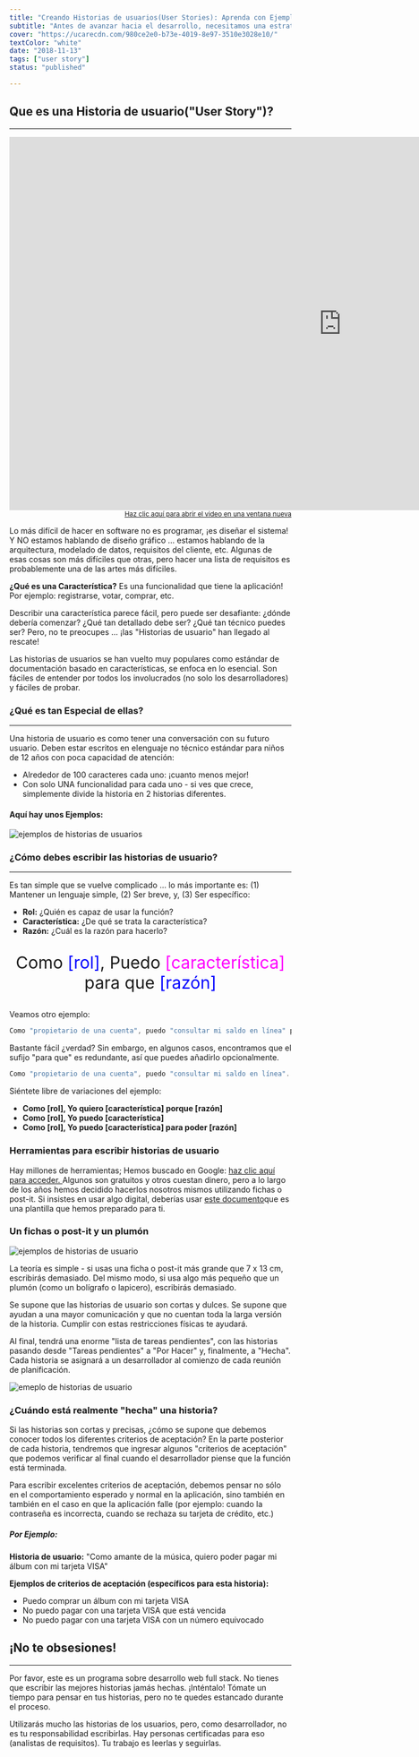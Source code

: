 ```yaml
---
title: "Creando Historias de usuarios(User Stories): Aprenda con Ejemplos de Historias de Usuarios"
subtitle: "Antes de avanzar hacia el desarrollo, necesitamos una estrategia (Historias de usuarios). Aprende con ejemplos de historias de usuarios. Es la actividad más infravalorada en el ciclo de desarrollo de software y representa el 70% de las razones por las que los proyectos no se entregan a tiempo.."
cover: "https://ucarecdn.com/980ce2e0-b73e-4019-8e97-3510e3028e10/"
textColor: "white"
date: "2018-11-13"
tags: ["user story"]
status: "published"

---
```


## Que es una Historia de usuario("User Story")?
***

<iframe width="1185" height="667" src="https://www.youtube.com/embed/LGeDZmrWwsw" frameborder="0" allow="accelerometer; autoplay; encrypted-media; gyroscope; picture-in-picture" allowfullscreen></iframe>

<div align="right"><small><a href="https://www.youtube.com/embed/LGeDZmrWwsw">Haz clic aquí para abrir el video en una ventana nueva</a></small></div>

Lo más difícil de hacer en software no es programar, ¡es diseñar el sistema! Y NO estamos hablando de diseño gráfico ... estamos hablando de la arquitectura, modelado de datos, requisitos del cliente, etc. Algunas de esas cosas son más difíciles que otras, pero hacer una lista de requisitos es probablemente una de las artes más difíciles.

**¿Qué es una Característica?** Es una funcionalidad que tiene la aplicación! Por ejemplo: registrarse, votar, comprar, etc.

Describir una característica parece fácil, pero puede ser desafiante: ¿dónde debería comenzar? ¿Qué tan detallado debe ser? ¿Qué tan técnico puedes ser? Pero, no te preocupes ... ¡las "Historias de usuario" han llegado al rescate!

Las historias de usuarios se han vuelto muy populares como estándar de documentación basado en características, se enfoca en lo esencial. Son fáciles de entender por todos los involucrados (no solo los desarrolladores) y fáciles de probar.

### ¿Qué es tan Especial de ellas?
***

Una historia de usuario es como tener una conversación con su futuro usuario. Deben estar escritos en elenguaje no técnico estándar para niños de 12 años con poca capacidad de atención:

+ Alrededor de 100 caracteres cada uno: ¡cuanto menos mejor!
+ Con solo UNA funcionalidad para cada uno - si ves que crece, simplemente divide la historia en 2 historias diferentes.

#### Aquí hay unos Ejemplos:

![ejemplos de historias de usuarios](https://ucarecdn.com/032a818d-e4d7-4276-8195-ce5d8a3edcf6/-/resize/2000x/)

### ¿Cómo debes escribir las historias de usuario?
***

Es tan simple que se vuelve complicado ... lo más importante es: (1) Mantener un lenguaje simple, (2) Ser breve, y, (3) Ser específico:

+ **Rol:**  ¿Quién es capaz de usar la función?
+ **Característica:** ¿De qué se trata la característica?
+ **Razón:**  ¿Cuál es la razón para hacerlo?

<p align="center"; style= "font-size:30px" > Como <font color="blue">[rol]</font>, Puedo <font color="#ff00ff">[característica]</font> para que <font color="blue">[razón]</font></p>

Veamos otro ejemplo:
```jsx
Como "propietario de una cuenta", puedo "consultar mi saldo en línea" para "mantener un saldo diario las 24 horas del día".
```

Bastante fácil ¿verdad? Sin embargo, en algunos casos, encontramos que el sufijo "para que" es redundante, así que puedes añadirlo opcionalmente.

```jsx
Como "propietario de una cuenta", puedo "consultar mi saldo en línea".
```

Siéntete libre de variaciones del ejemplo:

+ **Como [rol], Yo quiero [característica] porque [razón]**
+ **Como [rol], Yo puedo [característica]**
+ **Como [rol], Yo puedo [característica] para poder [razón]**

### Herramientas para escribir historias de usuario

Hay millones de herramientas; Hemos buscado en Google: [haz clic aquí para acceder. ](http://lmgtfy.com/?q=free+tools+to+write+user+stories)Algunos son gratuitos y otros cuestan dinero, pero a lo largo de los años hemos decidido hacerlos nosotros mismos utilizando fichas o post-it. Si insistes en usar algo digital, deberías usar [este documento](https://docs.google.com/spreadsheets/d/1Lj6NBXGLgAY-dyCHkVQIJdG6IbqrGRw6p6k3q-jb7tE/edit?usp=sharing)que es una plantilla que hemos preparado para ti.

### Un fichas o post-it y un plumón

![ejemplos de historias de usuario](https://ucarecdn.com/94f4a28c-a93c-4e05-9f86-ce64abc2ff7b/-/resize/400x/)

La teoría es simple - si usas una ficha o post-it más grande que 7 x 13 cm, escribirás demasiado. Del mismo modo, si usa algo más pequeño que un plumón (como un bolígrafo o lapicero), escribirás demasiado.

Se supone que las historias de usuario son cortas y dulces. Se supone que ayudan a una mayor comunicación y que no cuentan toda la larga versión de la historia. Cumplir con estas restricciones físicas te ayudará.

Al final, tendrá una enorme "lista de tareas pendientes", con las historias pasando desde "Tareas pendientes" a "Por Hacer" y, finalmente, a "Hecha". Cada historia se asignará a un desarrollador al comienzo de cada reunión de planificación.

![emeplo de historias de usuario](https://ucarecdn.com/faaa70b0-5343-43f0-8565-994c9b40ab8b/-/resize/400x/)

### ¿Cuándo está realmente "hecha" una historia?

Si las historias son cortas y precisas, ¿cómo se supone que debemos conocer todos los diferentes criterios de aceptación? En la parte posterior de cada historia, tendremos que ingresar algunos "criterios de aceptación" que podemos verificar al final cuando el desarrollador piense que la función está terminada.

Para escribir excelentes criterios de aceptación, debemos pensar no sólo en el comportamiento esperado y normal en la aplicación, sino también en también en el caso en que la aplicación falle (por ejemplo: cuando la contraseña es incorrecta, cuando se rechaza su tarjeta de crédito, etc.) 

##### Por Ejemplo:

**Historia de usuario:**
"Como amante de la música, quiero poder pagar mi álbum con mi tarjeta VISA"

**Ejemplos de criterios de aceptación (específicos para esta historia):**

+ Puedo comprar un álbum con mi tarjeta VISA
+ No puedo pagar con una tarjeta VISA que está vencida
+ No puedo pagar con una tarjeta VISA con un número equivocado

## ¡No te obsesiones!
***

Por favor, este es un programa sobre desarrollo web full stack. No tienes que escribir las mejores historias jamás hechas. ¡Inténtalo! Tómate un tiempo para pensar en tus historias, pero no te quedes estancado durante el proceso.

Utilizarás mucho las historias de los usuarios, pero, como desarrollador, no es tu responsabilidad escribirlas. Hay personas certificadas para eso (analistas de requisitos). Tu trabajo es leerlas y seguirlas.
























